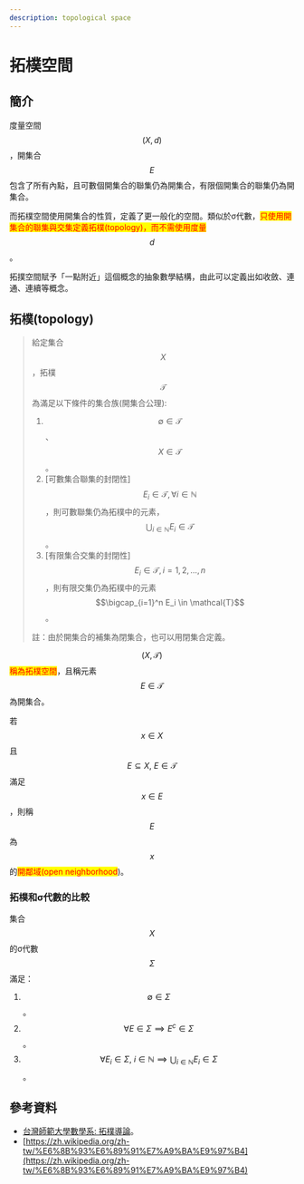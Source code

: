 ```yaml
---
description: topological space
---
```


# 拓樸空間

## 簡介

度量空間$$(X,d)$$，開集合$$E$$包含了所有內點，且可數個開集合的聯集仍為開集合，有限個開集合的聯集仍為開集合。

而拓樸空間使用開集合的性質，定義了更一般化的空間。類似於σ代數，<mark style="color:red;">只使用開集合的聯集與交集定義拓樸(topology)，而不需使用度量</mark>$$d$$。

拓撲空間賦予「一點附近」這個概念的抽象數學結構，由此可以定義出如收斂、連通、連續等概念。

## 拓樸(topology)

> 給定集合$$X$$，拓樸$$\mathcal{T}$$為滿足以下條件的集合族(開集合公理):
>
> 1. $$\emptyset \in \mathcal{T}$$、$$X \in \mathcal{T}$$。
> 2. \[可數集合聯集的封閉性]$$E_i \in \mathcal{T}, \forall i \in \mathbb{N}$$，則可數聯集仍為拓樸中的元素，$$\bigcup_{i \in \mathbb{N}} E_i \in \mathcal{T}$$。
> 3. \[有限集合交集的封閉性]$$E_i \in \mathcal{T}, i=1,2,\dots,n$$，則有限交集仍為拓樸中的元素$$\bigcap_{i=1}^n E_i \in \mathcal{T}$$。
>
> 註：由於開集合的補集為閉集合，也可以用閉集合定義。

$$(X, \mathcal{T})$$<mark style="color:red;">稱為拓樸空間</mark>，且稱元素$$E \in \mathcal{T}$$為開集合。

若$$x \in X$$且$$E \subseteq X, ~ E \in \mathcal{T}$$滿足$$x \in E$$，則稱$$E$$為$$x$$的<mark style="color:red;">開鄰域(open neighborhood</mark>)。

### 拓樸和σ代數的比較

集合$$X$$的σ代數$$\Sigma$$滿足：

1. $$\emptyset \in \Sigma$$。
2. $$\forall E \in \Sigma \implies E^c \in \Sigma$$。
3. $$\forall E_i \in \Sigma, ~i \in \mathbb{N} \implies \bigcup_{i \in \mathbb{N}} E_i \in \Sigma$$。

## 參考資料

* [台灣師範大學數學系: 拓樸導論](https://www.google.com.tw/url?sa=t\&rct=j\&q=\&esrc=s\&source=web\&cd=\&cad=rja\&uact=8\&ved=2ahUKEwi3qabdvMqCAxWMd\_UHHSErAQMQFnoECAoQAQ\&url=https%3A%2F%2Fmath.ntnu.edu.tw%2F\~li%2FTopology%2FTopology.pdf\&usg=AOvVaw0RhUQulup4SZA2j3iomw4U\&opi=89978449)。
* [https://zh.wikipedia.org/zh-tw/%E6%8B%93%E6%89%91%E7%A9%BA%E9%97%B4](https://zh.wikipedia.org/zh-tw/%E6%8B%93%E6%89%91%E7%A9%BA%E9%97%B4)

